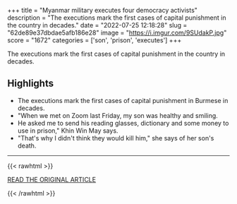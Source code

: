 +++
title = "Myanmar military executes four democracy activists"
description = "The executions mark the first cases of capital punishment in the country in decades."
date = "2022-07-25 12:18:28"
slug = "62de89e37dbdae5afb186e28"
image = "https://i.imgur.com/9SUdakP.jpg"
score = "1672"
categories = ['son', 'prison', 'executes']
+++

The executions mark the first cases of capital punishment in the country in decades.

## Highlights

- The executions mark the first cases of capital punishment in Burmese in decades.
- "When we met on Zoom last Friday, my son was healthy and smiling.
- He asked me to send his reading glasses, dictionary and some money to use in prison," Khin Win May says.
- "That's why I didn't think they would kill him," she says of her son's death.

---

{{< rawhtml >}}
  <p class="article-category">
    <a target="_blank" href="https://www.bbc.com/news/world-asia-62287815">READ THE ORIGINAL ARTICLE</a>
  </p>
{{< /rawhtml >}}
